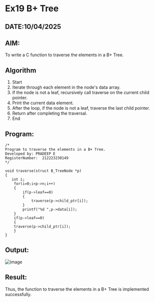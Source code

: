 # Ex19 B+ Tree
## DATE:10/04/2025
## AIM:
To write a C function to traverse the elements in a B+ Tree.

## Algorithm
1. Start 
2. Iterate through each element in the node's data array. 
3. If the node is not a leaf, recursively call traverse on the current child pointer. 
4. Print the current data element. 
5. After the loop, if the node is not a leaf, traverse the last child pointer. 
6. Return after completing the traversal. 
7. End   

## Program:
```
/*
Program to traverse the elements in a B+ Tree.
Developed by: PRADEEP E
RegisterNumber:  212223230149
*/
```
```
void traverse(struct B_TreeNode *p)
{
   int i;
    for(i=0;i<p->n;i++)
    {
        if(p->leaf==0)
        {
            traverse(p->child_ptr[i]);
        }
        printf("%d ",p->data[i]);
    }
    if(p->leaf==0)
    {
    traverse(p->child_ptr[i]);
    }
}
```
## Output:

![image](https://github.com/user-attachments/assets/43b004da-df29-46ed-b61c-f74cfcf7a7e2)


## Result:
Thus, the function to traverse the elements in a B+ Tree is implemented successfully.
